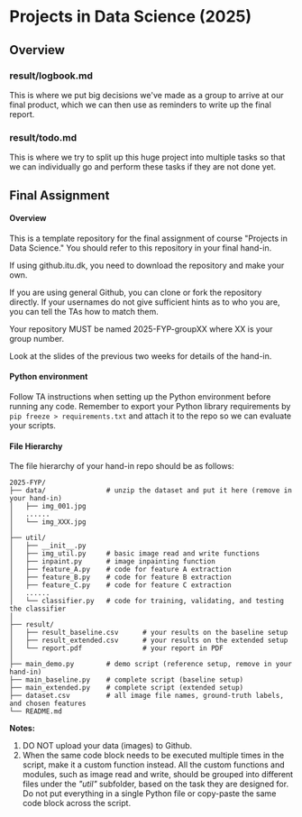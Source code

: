 # Projects in Data Science (2025)
## Overview
### result/logbook.md
This is where we put big decisions we've made as a group to arrive at our final product, which we can then use as reminders to write up the final report.

### result/todo.md
This is where we try to split up this huge project into multiple tasks so that we can individually go and perform these tasks if they are not done yet.


## Final Assignment
#### Overview

This is a template repository for the final assignment of course "Projects in Data Science." You should refer to this repository in your final hand-in.

If using github.itu.dk, you need to download the repository and make your own. 

If you are using general Github, you can clone or fork the repository directly. If your usernames do not give sufficient hints as to who you are, you can tell the TAs how to match them. 

Your repository MUST be named 2025-FYP-groupXX where XX is your group number. 

Look at the slides of the previous two weeks for details of the hand-in. 



#### Python environment

Follow TA instructions when setting up the Python environment before running any code. Remember to export your Python library requirements by `pip freeze > requirements.txt` and attach it to the repo so we can evaluate your scripts.



#### File Hierarchy

The file hierarchy of your hand-in repo should be as follows:

```
2025-FYP/
├── data/               # unzip the dataset and put it here (remove in your hand-in)
│   ├── img_001.jpg
│   ......
│   └── img_XXX.jpg
│ 
├── util/
│   ├── __init__.py
│   ├── img_util.py     # basic image read and write functions
│   ├── inpaint.py      # image inpainting function
│   ├── feature_A.py    # code for feature A extraction
│   ├── feature_B.py    # code for feature B extraction
│   ├── feature_C.py    # code for feature C extraction
│   ......
│   └── classifier.py   # code for training, validating, and testing the classifier
│ 
├── result/
│   ├── result_baseline.csv      # your results on the baseline setup
│   ├── result_extended.csv      # your results on the extended setup
│   └── report.pdf      		 # your report in PDF
│ 
├── main_demo.py		# demo script (reference setup, remove in your hand-in)
├── main_baseline.py	# complete script (baseline setup)
├── main_extended.py	# complete script (extended setup)
├── dataset.csv    		# all image file names, ground-truth labels, and chosen features
└── README.md
```



**Notes:**

1. DO NOT upload your data (images) to Github.
2. When the same code block needs to be executed multiple times in the script, make it a custom function instead. All the custom functions and modules, such as image read and write, should be grouped into different files under the *"util"* subfolder, based on the task they are designed for. Do not put everything in a single Python file or copy-paste the same code block across the script.







